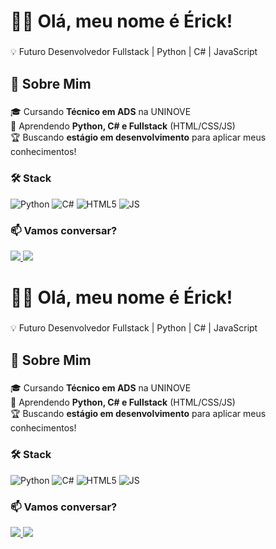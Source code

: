 <h1 align="left">👨‍💻 Olá, meu nome é Érick!</h1>

###

<p align="left">💡 Futuro Desenvolvedor Fullstack | Python | C# | JavaScript</p>

###

<h2 align="left">📌 Sobre Mim</h2>

###

<p align="left">
🎓 Cursando <strong>Técnico em ADS</strong> na UNINOVE<br>
🌱 Aprendendo <strong>Python, C# e Fullstack</strong> (HTML/CSS/JS)<br>
🏆 Buscando <strong>estágio em desenvolvimento</strong> para aplicar meus conhecimentos!
</p>

###

<h3 align="left">🛠 Stack</h3>

<div align="left">
  <img src="https://img.shields.io/badge/Python-3776AB?logo=python&logoColor=white" alt="Python" />
  <img src="https://img.shields.io/badge/C%23-239120?logo=c-sharp&logoColor=white" alt="C#" />
  <img src="https://img.shields.io/badge/HTML5-E34F26?logo=html5&logoColor=white" alt="HTML5" />
  <img src="https://img.shields.io/badge/JavaScript-F7DF1E?logo=javascript&logoColor=black" alt="JS" />
</div>

###

<h3 align="left">📫 Vamos conversar?</h3>

<p align="left">
  <a href="https://linkedin.com/in/seu-linkedin" target="_blank">
    <img src="https://img.shields.io/badge/LinkedIn-0077B5?logo=linkedin&logoColor=white" />
  </a>
  <a href="https://github.com/seu-user" target="_blank">
    <img src="https://img.shields.io/badge/GitHub-181717?logo=github&logoColor=white" />
  </a>
</p><h1 align="left">👨‍💻 Olá, meu nome é Érick!</h1>

###

<p align="left">💡 Futuro Desenvolvedor Fullstack | Python | C# | JavaScript</p>

###

<h2 align="left">📌 Sobre Mim</h2>

###

<p align="left">
🎓 Cursando <strong>Técnico em ADS</strong> na UNINOVE<br>
🌱 Aprendendo <strong>Python, C# e Fullstack</strong> (HTML/CSS/JS)<br>
🏆 Buscando <strong>estágio em desenvolvimento</strong> para aplicar meus conhecimentos!
</p>

###

<h3 align="left">🛠 Stack</h3>

<div align="left">
  <img src="https://img.shields.io/badge/Python-3776AB?logo=python&logoColor=white" alt="Python" />
  <img src="https://img.shields.io/badge/C%23-239120?logo=c-sharp&logoColor=white" alt="C#" />
  <img src="https://img.shields.io/badge/HTML5-E34F26?logo=html5&logoColor=white" alt="HTML5" />
  <img src="https://img.shields.io/badge/JavaScript-F7DF1E?logo=javascript&logoColor=black" alt="JS" />
</div>

###

<h3 align="left">📫 Vamos conversar?</h3>

<p align="left">
  <a href="https://linkedin.com/in/seu-linkedin" target="_blank">
    <img src="https://img.shields.io/badge/LinkedIn-0077B5?logo=linkedin&logoColor=white" />
  </a>
  <a href="https://github.com/seu-user" target="_blank">
    <img src="https://img.shields.io/badge/GitHub-181717?logo=github&logoColor=white" />
  </a>
</p>
